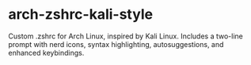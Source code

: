 # arch-zshrc-kali-style
Custom .zshrc for Arch Linux, inspired by Kali Linux. Includes a two-line prompt with nerd icons, syntax highlighting, autosuggestions, and enhanced keybindings.
